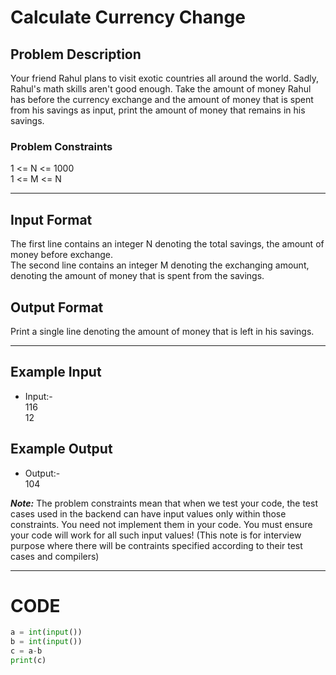 # Calculate Currency Change

## Problem Description
Your friend Rahul plans to visit exotic countries all around the world. Sadly, Rahul's math skills aren't good enough. Take the amount of money Rahul has before the currency exchange and the amount of money that is spent from his savings as input, print the amount of money that remains in his savings.

### Problem Constraints
1 <= N <= 1000 </br>
1 <= M <= N

---

## Input Format
The first line contains an integer N denoting the total savings, the amount of money before exchange. </br>
The second line contains an integer M denoting the exchanging amount, denoting the amount of money that is spent from the savings.

## Output Format
Print a single line denoting the amount of money that is left in his savings.

---

## Example Input
- Input:- </br>
116 </br>
12

## Example Output
- Output:- </br>
104

***Note:*** The problem constraints mean that when we test your code, the test cases used in the backend can have input values only within those constraints. You need not implement them in your code. You must ensure your code will work for all such input values! (This note is
for interview purpose where there will be contraints specified according to their test cases and compilers)

---

# CODE

```python
a = int(input())
b = int(input())
c = a-b
print(c)
```
